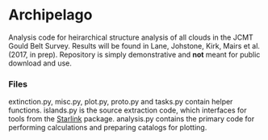 # Archipelago

Analysis code for heirarchical structure analysis of all clouds in the 
JCMT Gould Belt Survey. Results will be found in Lane, Johstone, Kirk, 
Mairs et al. (2017, in prep). Repository is simply demonstrative and 
**not** meant for public download and use.

### Files

extinction.py, misc.py, plot.py, proto.py and tasks.py contain helper 
functions. islands.py is the source extraction code, which interfaces 
for tools from the [Starlink](http://starlink.eao.hawaii.edu/starlink) 
package. analysis.py contains the primary code for performing 
calculations and preparing catalogs for plotting.
